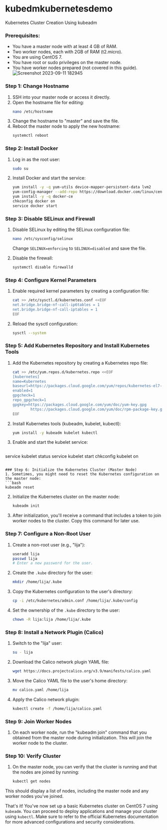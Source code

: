 # kubedmkubernetesdemo
Kubernetes Cluster Creation Using kubeadm


### Prerequisites:
- You have a master node with at least 4 GB of RAM.
- Two worker nodes, each with 2GB of RAM (t2.micro).
- You are using CentOS 7.
- You have root or sudo privileges on the master node.
- You have worker nodes prepared (not covered in this guide).
![Screenshot 2023-09-11 182945](https://github.com/lija12-3/kubedmkubernetesdemo/assets/105269384/139f9c0e-7e40-4047-ac44-bcfe629485b3)

### Step 1: Change Hostname
1. SSH into your master node or access it directly.
2. Open the hostname file for editing:
   ```bash
   nano /etc/hostname
   ```
3. Change the hostname to "master" and save the file.
4. Reboot the master node to apply the new hostname:
   ```bash
   systemctl reboot
   ```

### Step 2: Install Docker
1. Log in as the root user:
   ```bash
   sudo su
   ```
2. Install Docker and start the service:
   ```bash
   yum install -y -q yum-utils device-mapper-persistent-data lvm2
   yum-config-manager --add-repo https://download.docker.com/linux/centos/docker-ce.repo
   yum install -y -q docker-ce
   chkconfig docker on
   service docker start
   ```

### Step 3: Disable SELinux and Firewall
1. Disable SELinux by editing the SELinux configuration file:
   ```bash
   nano /etc/sysconfig/selinux
   ```
   Change `SELINUX=enforcing` to `SELINUX=disabled` and save the file.
   
2. Disable the firewall:
   ```bash
   systemctl disable firewalld
   ```

### Step 4: Configure Kernel Parameters
1. Enable required kernel parameters by creating a configuration file:
   ```bash
   cat >> /etc/sysctl.d/kubernetes.conf <<EOF
   net.bridge.bridge-nf-call-ip6tables = 1
   net.bridge.bridge-nf-call-iptables = 1
   EOF
   ```

2. Reload the sysctl configuration:
   ```bash
   sysctl --system
   ```

### Step 5: Add Kubernetes Repository and Install Kubernetes Tools
1. Add the Kubernetes repository by creating a Kubernetes repo file:
   ```bash
   cat >> /etc/yum.repos.d/kubernetes.repo <<EOF
   [kubernetes]
   name=Kubernetes
   baseurl=https://packages.cloud.google.com/yum/repos/kubernetes-el7-x86_64
   enabled=1
   gpgcheck=1
   repo_gpgcheck=1
   gpgkey=https://packages.cloud.google.com/yum/doc/yum-key.gpg
           https://packages.cloud.google.com/yum/doc/rpm-package-key.gpg
   EOF
   ```

2. Install Kubernetes tools (kubeadm, kubelet, kubectl):
   ```bash
   yum install -y kubeadm kubelet kubectl
   ```

3. Enable and start the kubelet service:
   ```bash
  service kubelet status
  service kubelet start
  chkconfig kubelet on
   ```

### Step 6: Initialize the Kubernetes Cluster (Master Node)
1. Sometimes, you might need to reset the Kubernetes configuration on the master node:
   ```bash
   kubeadm reset
   ```

2. Initialize the Kubernetes cluster on the master node:
   ```bash
   kubeadm init
   ```

3. After initialization, you'll receive a command that includes a token to join worker nodes to the cluster. Copy this command for later use.

### Step 7: Configure a Non-Root User
1. Create a non-root user (e.g., "lija"):
   ```bash
   useradd lija
   passwd lija
   # Enter a new password for the user.
   ```

2. Create the `.kube` directory for the user:
   ```bash
   mkdir /home/lija/.kube
   ```

3. Copy the Kubernetes configuration to the user's directory:
   ```bash
   cp -i /etc/kubernetes/admin.conf /home/lija/.kube/config
   ```

4. Set the ownership of the `.kube` directory to the user:
   ```bash
   chown -R lija:lija /home/lija/.kube
   ```

### Step 8: Install a Network Plugin (Calico)
1. Switch to the "lija" user:
   ```bash
   su - lija
   ```

2. Download the Calico network plugin YAML file:
   ```bash
   wget https://docs.projectcalico.org/v3.9/manifests/calico.yaml
   ```

3. Move the Calico YAML file to the user's home directory:
   ```bash
   mv calico.yaml /home/lija
   ```

4. Apply the Calico network plugin:
   ```bash
   kubectl create -f /home/lija/calico.yaml
   ```

### Step 9: Join Worker Nodes
1. On each worker node, run the "kubeadm join" command that you obtained from the master node during initialization. This will join the worker node to the cluster.

### Step 10: Verify Cluster
1. On the master node, you can verify that the cluster is running and that the nodes are joined by running:
   ```bash
   kubectl get nodes
   ```

This should display a list of nodes, including the master node and any worker nodes you've joined.

That's it! You've now set up a basic Kubernetes cluster on CentOS 7 using `kubeadm`. You can proceed to deploy applications and manage your cluster using `kubectl`. Make sure to refer to the official Kubernetes documentation for more advanced configurations and security considerations.
